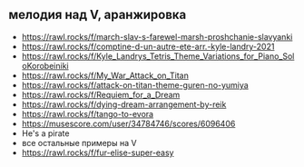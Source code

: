 ## мелодия над V, аранжировка

- https://rawl.rocks/f/march-slav-s-farewel-marsh-proshchanie-slavyanki
- https://rawl.rocks/f/comptine-d-un-autre-ete-arr.-kyle-landry-2021
- https://rawl.rocks/f/Kyle_Landrys_Tetris_Theme_Variations_for_Piano_SoloKorobeiniki
- https://rawl.rocks/f/My_War_Attack_on_Titan
- https://rawl.rocks/f/attack-on-titan-theme-guren-no-yumiya
- https://rawl.rocks/f/Requiem_for_a_Dream
- https://rawl.rocks/f/dying-dream-arrangement-by-reik
- https://rawl.rocks/f/tango-to-evora
- https://musescore.com/user/34784746/scores/6096406
- He's a pirate
- все остальные примеры на V
- https://rawl.rocks/f/fur-elise-super-easy
